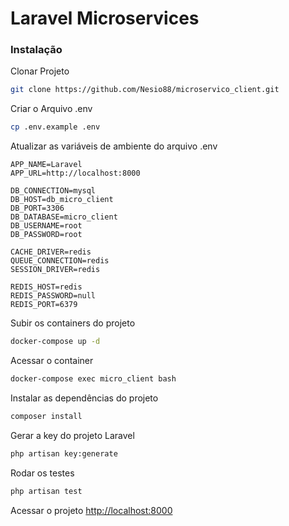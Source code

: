 # Laravel Microservices

### Instalação
Clonar Projeto
```sh
git clone https://github.com/Nesio88/microservico_client.git
```

Criar o Arquivo .env
```sh
cp .env.example .env
```

Atualizar as variáveis de ambiente do arquivo .env
```dosini
APP_NAME=Laravel
APP_URL=http://localhost:8000

DB_CONNECTION=mysql
DB_HOST=db_micro_client
DB_PORT=3306
DB_DATABASE=micro_client
DB_USERNAME=root
DB_PASSWORD=root

CACHE_DRIVER=redis
QUEUE_CONNECTION=redis
SESSION_DRIVER=redis

REDIS_HOST=redis
REDIS_PASSWORD=null
REDIS_PORT=6379
```

Subir os containers do projeto
```sh
docker-compose up -d
```

Acessar o container
```sh
docker-compose exec micro_client bash
```

Instalar as dependências do projeto
```sh
composer install
```

Gerar a key do projeto Laravel
```sh
php artisan key:generate
```

Rodar os testes
```sh
php artisan test
```

Acessar o projeto
[http://localhost:8000](http://localhost:8000)
